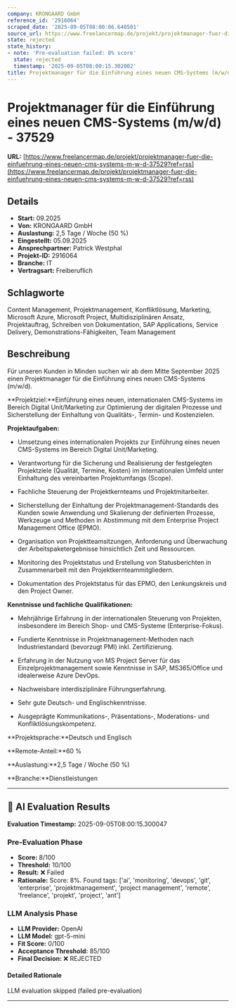```yaml
---
company: KRONGAARD GmbH
reference_id: '2916064'
scraped_date: '2025-09-05T08:00:06.640501'
source_url: https://www.freelancermap.de/projekt/projektmanager-fuer-die-einfuehrung-eines-neuen-cms-systems-m-w-d-37529?ref=rss
state: rejected
state_history:
- note: 'Pre-evaluation failed: 8% score'
  state: rejected
  timestamp: '2025-09-05T08:00:15.302002'
title: Projektmanager für die Einführung eines neuen CMS-Systems (m/w/d)  - 37529
---
```



# Projektmanager für die Einführung eines neuen CMS-Systems (m/w/d)  - 37529
**URL:** [https://www.freelancermap.de/projekt/projektmanager-fuer-die-einfuehrung-eines-neuen-cms-systems-m-w-d-37529?ref=rss](https://www.freelancermap.de/projekt/projektmanager-fuer-die-einfuehrung-eines-neuen-cms-systems-m-w-d-37529?ref=rss)
## Details
- **Start:** 09.2025
- **Von:** KRONGAARD GmbH
- **Auslastung:** 2,5 Tage / Woche (50 %)
- **Eingestellt:** 05.09.2025
- **Ansprechpartner:** Patrick Westphal
- **Projekt-ID:** 2916064
- **Branche:** IT
- **Vertragsart:** Freiberuflich

## Schlagworte
Content Management, Projektmanagement, Konfliktlösung, Marketing, Microsoft Azure, Microsoft Project, Multidisziplinären Ansatz, Projektauftrag, Schreiben von Dokumentation, SAP Applications, Service Delivery, Demonstrations-Fähigkeiten, Team Management

## Beschreibung
Für unseren Kunden in Minden suchen wir ab dem Mitte September 2025 einen Projektmanager für die Einführung eines neuen CMS-Systems (m/w/d).

**Projektziel:**Einführung eines neuen, internationalen CMS-Systems im Bereich Digital Unit/Marketing zur Optimierung der digitalen Prozesse und Sicherstellung der Einhaltung von Qualitäts-, Termin- und Kostenzielen.

**Projektaufgaben:**

- Umsetzung eines internationalen Projekts zur Einführung eines neuen CMS-Systems im Bereich Digital Unit/Marketing.

- Verantwortung für die Sicherung und Realisierung der festgelegten Projektziele (Qualität, Termine, Kosten) im internationalen Umfeld unter Einhaltung des vereinbarten Projektumfangs (Scope).

- Fachliche Steuerung der Projektkernteams und Projektmitarbeiter.

- Sicherstellung der Einhaltung der Projektmanagement-Standards des Kunden sowie Anwendung und Skalierung der definierten Prozesse, Werkzeuge und Methoden in Abstimmung mit dem Enterprise Project Management Office (EPMO).

- Organisation von Projektteamsitzungen, Anforderung und Überwachung der Arbeitspaketergebnisse hinsichtlich Zeit und Ressourcen.

- Monitoring des Projektstatus und Erstellung von Statusberichten in Zusammenarbeit mit den Projektkernteammitgliedern.

- Dokumentation des Projektstatus für das EPMO, den Lenkungskreis und den Project Owner.

**Kenntnisse und fachliche Qualifikationen:**

- Mehrjährige Erfahrung in der internationalen Steuerung von Projekten, insbesondere im Bereich Shop- und CMS-Systeme (Enterprise-Fokus).

- Fundierte Kenntnisse in Projektmanagement-Methoden nach Industriestandard (bevorzugt PMI) inkl. Zertifizierung.

- Erfahrung in der Nutzung von MS Project Server für das Einzelprojektmanagement sowie Kenntnisse in SAP, MS365/Office und idealerweise Azure DevOps.

- Nachweisbare interdisziplinäre Führungserfahrung.

- Sehr gute Deutsch- und Englischkenntnisse.

- Ausgeprägte Kommunikations-, Präsentations-, Moderations- und Konfliktlösungskompetenz.

**Projektsprache:**Deutsch und Englisch

**Remote-Anteil:**60 %

**Auslastung:**2,5 Tage / Woche (50 %)

**Branche:**Dienstleistungen

---

## 🤖 AI Evaluation Results

**Evaluation Timestamp:** 2025-09-05T08:00:15.300047

### Pre-Evaluation Phase
- **Score:** 8/100
- **Threshold:** 10/100
- **Result:** ❌ Failed
- **Rationale:** Score: 8%. Found tags: ['ai', 'monitoring', 'devops', 'git', 'enterprise', 'projektmanagement', 'project management', 'remote', 'freelance', 'projekt', 'project', 'ant']

### LLM Analysis Phase
- **LLM Provider:** OpenAI
- **LLM Model:** gpt-5-mini
- **Fit Score:** 0/100
- **Acceptance Threshold:** 85/100
- **Final Decision:** ❌ REJECTED

#### Detailed Rationale
LLM evaluation skipped (failed pre-evaluation)

---
